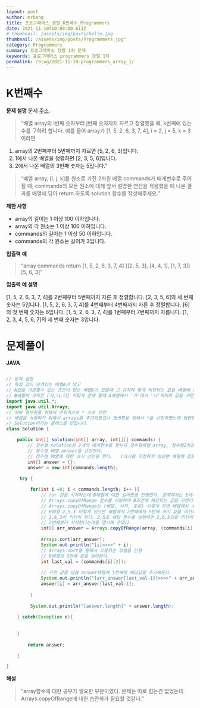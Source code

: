 ```yaml
---
layout: post
author: mrbang
title: 프로그래머스_정렬_K번째수_Programmers
date: 2021-11-10T10:00:00.613Z
# thumbnail: /assets/img/posts/hello.jpg
thumbnail: /assets/img/posts/Programmers.jpg"
category: Programmers
summary: 프로그래머스 정렬 1차 문제 
keywords: 프로그래머스 programmers 정렬 1차 
permalink: /blog/2021-11-10-programmers_array_1/
---
```

# K번째수

**문제 설명** 문제 [주소](https://programmers.co.kr/learn/courses/30/lessons/42748?language=java).

> “배열 array의 i번째 숫자부터 j번째 숫자까지 자르고 정렬했을 때, k번째에 있는 수를 구하려 합니다.
예를 들어 array가 [1, 5, 2, 6, 3, 7, 4], i = 2, j = 5, k = 3이라면
1. array의 2번째부터 5번째까지 자르면 [5, 2, 6, 3]입니다.
2. 1에서 나온 배열을 정렬하면 [2, 3, 5, 6]입니다.
3. 2에서 나온 배열의 3번째 숫자는 5입니다.”

> “배열 array, [i, j, k]를 원소로 가진 2차원 배열 commands가 매개변수로 주어질 때, commands의 모든 원소에 대해 앞서 설명한 연산을 적용했을 때 나온 결과를 배열에 담아 return 하도록 solution 함수를 작성해주세요.”

**제한 사항** 

* array의 길이는 1 이상 100 이하입니다.
* array의 각 원소는 1 이상 100 이하입니다.
* commands의 길이는 1 이상 50 이하입니다.
* commands의 각 원소는 길이가 3입니다.

**입출력 예** 

> “array	            commands	                        return
[1, 5, 2, 6, 3, 7, 4]	[[2, 5, 3], [4, 4, 1], [1, 7, 3]]	[5, 6, 3]”

**입출력 예 설명** 

[1, 5, 2, 6, 3, 7, 4]를 2번째부터 5번째까지 자른 후 정렬합니다. [2, 3, 5, 6]의 세 번째 숫자는 5입니다.
[1, 5, 2, 6, 3, 7, 4]를 4번째부터 4번째까지 자른 후 정렬합니다. [6]의 첫 번째 숫자는 6입니다.
[1, 5, 2, 6, 3, 7, 4]를 1번째부터 7번째까지 자릅니다. [1, 2, 3, 4, 5, 6, 7]의 세 번째 숫자는 3입니다.

# 문제풀이 

**JAVA** 
```java

// 문제 설명 
// 특정 값이 담겨있는 배열A가 있고 
// A값을 가공할수 있는 조건이 있는 배열B가 있을때 그 규칙에 맞게 리턴되는 값을 배열에 담아서 리턴하는 문제이다. 
// B배열의 규칙은 [가,나,다] 이렇게 존재 할때 A배열에서 '가'에서 '나'까지의 값을 구한뒤 '다'번째 값을 배열에 담아서 리턴하는 문제이다. 
import java.util.*;                 
import java.util.Arrays;            
// 자바 형변환을 위해서 인위적으로 * 으로 선언
// 배열을 사용하기 위해서 arrays를 추가하였으나 형변환을 위해서 *을 선언하였는데 형변환만 진행되는 IMPORT내역 찾아보기 
// Solution이라는 클래스를 만듭니다. 
class Solution {                    

    public int[] solution(int[] array, int[][] commands) {      
        // 정수형 solution은 2개의 매개변수를 받는데 정수형배열 array, 정수형2차원 배열 commands를 받는다. 
        // 정수형 배열 answer을 선언한다. 
        // 정수형 배열에 대한 크기 선언을 한다.   (크기를 지정하지 않으면 배열에 값을 못넣는다.)
        int[] answer = {};                                      
        answer = new int[commands.length];                      
        
     try {

         for(int i =0; i < commands.length; i++ ){              
             // for 문을 시작하는데 B배열에 대한 길이만큼 진행한다. 문제예시는 3개가 있으므로 3개까지 진행 된다. 
             // Arrays.copyOfRange 함수를 이용하여 B조건에 해당되는 값을 구한다. 
             // Arrays.copyOfRange는 (배열, 시작, 종료) 이렇게 하면 배열에서 시작열에서 종료열에 대한 값을 선택하여 값을 리턴하게 된다.  
             // B배열 2,5,3 이렇게 있으면 배열에서 2번째에서 5번째 까지 값을 리턴하게 되는데 배열은 0부터 시작하게 되니 [1, 5, 2, 6, 3, 7, 4]에서 
             // 2,6,3이 리턴이 된다. 2,5로 해당 함수를 실행하면 2,6,3으로 리턴이 된다. 그러므로 시작값에서 -1을 진행하며 
             // 2번째부터 시작한다는것을 명시해 주었다.         
             int[] arr_answer = Arrays.copyOfRange(array, (commands[i][0])-1 , commands[i][1] );      
             
             Arrays.sort(arr_answer);                                                                   
             System.out.println("[i]>>>>" + i);
             // Arrays.sort를 통해서 오름차순 정렬을 진행
             // B배열의 3번째 값을 담아둔다.                
             int last_val = (commands[i][2]);                                                           
             
             // 구한 값을 담을 answer배열에 i번째에 해당값을 추가해둔다. 
             System.out.println("[arr_answer[last_val-1]]>>>>" + arr_answer[last_val-1]);
             answer[i] = arr_answer[last_val-1];                                                        
                
         }
         
         System.out.println("[answer.length]" + answer.length);
         
    } catch(Exception e){
    
    
    }          
        
        return answer;

    }

}

```

**해설** 

> “array함수에 대한 공부가 필요한 부분이였다. 문제는 따로 힘는건 없었는데 Arrays.copyOfRange에 대한 습관화가 필요할 것같다.”
